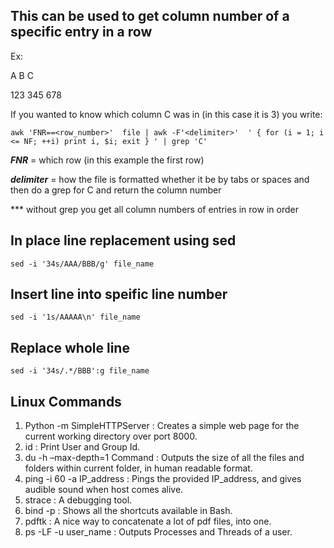 ## This can be used to get column number of a specific entry in a row

Ex:

A       B        C

123     345      678

If you wanted to know which column C was in (in this case it is 3) you write:

`awk 'FNR==<row_number>'  file | awk -F'<delimiter>'  ' { for (i = 1; i <= NF; ++i) print i, $i; exit } ' | grep 'C' `

***FNR*** = which row (in this example the first row)

***delimiter*** = how the file is formatted whether it be by tabs or spaces
and then do a grep for C and return the column number

*** without grep you get all column numbers of entries in row in order

## In place line replacement using sed

`sed -i '34s/AAA/BBB/g' file_name`

## Insert line into speific line number

`sed -i '1s/AAAAA\n' file_name `

## Replace whole line

`sed -i '34s/.*/BBB':g file_name`

## Linux Commands

1. Python -m SimpleHTTPServer : Creates a simple web page for the current working directory over port 8000.
2. id : Print User and Group Id.
3. du -h –max-depth=1 Command : Outputs the size of all the files and folders within current folder, in human readable format.
4. ping -i 60 -a IP_address : Pings the provided IP_address, and gives audible sound when host comes alive.
5. strace : A debugging tool.
6. bind -p : Shows all the shortcuts available in Bash.
7. pdftk : A nice way to concatenate a lot of pdf files, into one.
8. ps -LF -u user_name : Outputs Processes and Threads of a user.
